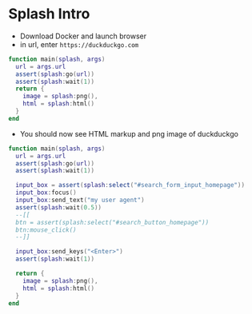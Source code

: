 # Splash Intro

- Download Docker and launch browser
- in url, enter `https://duckduckgo.com`

```lua
function main(splash, args)
  url = args.url
  assert(splash:go(url))
  assert(splash:wait(1))
  return {
    image = splash:png(),
    html = splash:html()
  }
end
```

- You should now see HTML markup and png image of duckduckgo

```lua
function main(splash, args)
  url = args.url
  assert(splash:go(url))
  assert(splash:wait(1))

  input_box = assert(splash:select("#search_form_input_homepage"))
  input_box:focus()
  input_box:send_text("my user agent")
  assert(splash:wait(0.5))
  --[[
  btn = assert(splash:select("#search_button_homepage"))
  btn:mouse_click()
  --]]

  input_box:send_keys("<Enter>")
  assert(splash:wait(1))

  return {
    image = splash:png(),
    html = splash:html()
  }
end
```
